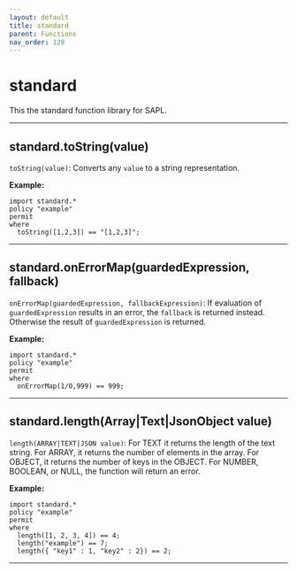 ```yaml
---
layout: default
title: standard
parent: Functions
nav_order: 128
---
```

# standard

This the standard function library for SAPL.



---

## standard.toString(value)

```toString(value)```: Converts any ```value``` to a string representation.


**Example:**
```
import standard.*
policy "example"
permit
where
  toString([1,2,3]) == "[1,2,3]";
```


---

## standard.onErrorMap(guardedExpression, fallback)

```onErrorMap(guardedExpression, fallbackExpression)```: If evaluation of ```guardedExpression``` results in an error,
the ```fallback``` is returned instead. Otherwise the result of ```guardedExpression``` is returned.

**Example:**
```
import standard.*
policy "example"
permit
where
  onErrorMap(1/0,999) == 999;
```


---

## standard.length(Array|Text|JsonObject value)

```length(ARRAY|TEXT|JSON value)```: For TEXT it returns the length of the text string.
For ARRAY, it returns the number of elements in the array.
For OBJECT, it returns the number of keys in the OBJECT.
For NUMBER, BOOLEAN, or NULL, the function will return an error.

**Example:**
```
import standard.*
policy "example"
permit
where
  length([1, 2, 3, 4]) == 4;
  length("example") == 7;
  length({ "key1" : 1, "key2" : 2}) == 2;
```


---

